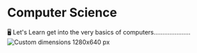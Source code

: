 # Computer Science
🖥️ Let's Learn get into the very basics of computers.....................
</br>
![Custom dimensions 1280x640 px](https://user-images.githubusercontent.com/79721045/180855986-b59b6069-f3a8-4d1e-aeb9-e4e5351bd9db.png)


